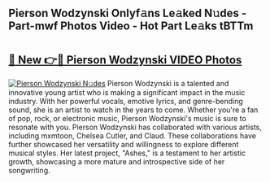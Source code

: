 ## Pierson Wodzynski Onlyf𝚊ns Le𝚊ked N𝚞des - Part-mwf Photos Video - Hot Part Le𝚊ks tBTTm

# <h2><a href="http://ab5939.deff.icu/?id=Pierson+Wodzynski">🔗 New 👉🔴 Pierson Wodzynski VIDEO Photos</a></h2>

[![Pierson Wodzynski N𝚞des](https://i.imgur.com/rIISA9y.gif)](http://ab5939.deff.icu/?id=Pierson+Wodzynski)
Pierson Wodzynski is a talented and innovative young artist who is making a significant impact in the music industry. With her powerful vocals, emotive lyrics, and genre-bending sound, she is an artist to watch in the years to come. Whether you're a fan of pop, rock, or electronic music, Pierson Wodzynski's music is sure to resonate with you. Pierson Wodzynski has collaborated with various artists, including mxmtoon, Chelsea Cutler, and Claud. These collaborations have further showcased her versatility and willingness to explore different musical styles. Her latest project, "Ashes," is a testament to her artistic growth, showcasing a more mature and introspective side of her songwriting.
